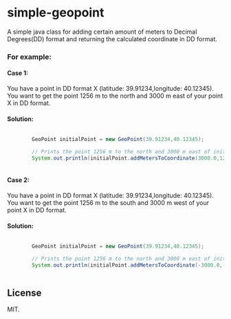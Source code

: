 # simple-geopoint
A simple java class for adding certain amount of meters to Decimal Degrees(DD) format and returning the calculated coordinate in DD format.

### For example:

#### Case 1:
You have a point in DD format X (latitude: 39.91234,longitude: 40.12345). You want to get the point 1256 m to the north and 3000 m east of your point X in DD format.

#### Solution:

```java

        GeoPoint initialPoint = new GeoPoint(39.91234,40.12345);

        // Prints the point 1256 m to the north and 3000 m east of initialPoint
        System.out.println(initialPoint.addMetersToCoordinate(3000.0,1256.0).toString());
        
```

#### Case 2:
You have a point in DD format X (latitude: 39.91234,longitude: 40.12345). You want to get the point 1256 m to the south and 3000 m west of your point X in DD format.

#### Solution:

```java

        GeoPoint initialPoint = new GeoPoint(39.91234,40.12345);

        // Prints the point 1256 m to the north and 3000 m east of initialPoint
        System.out.println(initialPoint.addMetersToCoordinate(-3000.0,-1256.0).toString());
        
```

## License
MIT.
